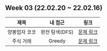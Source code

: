 ## Week 03 (22.02.20 ~ 22.02.16)
| 제목 | 내 접근 | 링크 |
| :---: | :---: | :---: |
| 양봉업자 코코 | 완전 탐색(DFS) | [문제 링크](https://pro.mincoding.co.kr/enterprise/contest/ssafy_9/275/problem/A%ED%98%95_%EA%B8%B0%EC%B6%9C1) |
| 주식 거래 | Greedy | [문제 링크](https://pro.mincoding.co.kr/enterprise/contest/ssafy_9/275/problem/A%ED%98%95_%EA%B8%B0%EC%B6%9C2) |